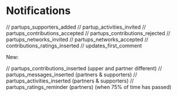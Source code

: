 # Notifications

// partups_supporters_added
// partup_activities_invited
// partups_contributions_accepted
// partups_contributions_rejected
// partups_networks_invited
// partups_networks_accepted
// contributions_ratings_inserted
// updates_first_comment

New:

// partups_contributions_inserted (upper and partner different)
// partups_messages_inserted (partners & supporters)
// partups_activities_inserted (partners & supporters)
// partups_ratings_reminder (partners) (when 75% of time has passed)
